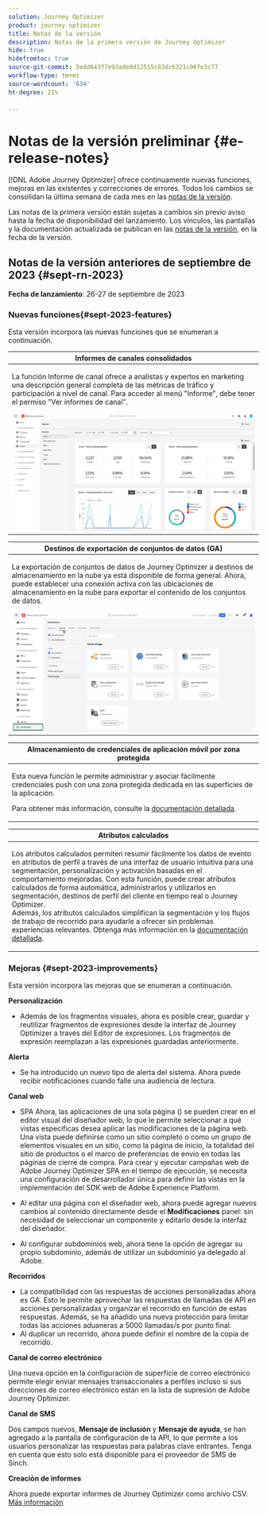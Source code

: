 ```yaml
---
solution: Journey Optimizer
product: journey optimizer
title: Notas de la versión
description: Notas de la primera versión de Journey Optimizer
hide: true
hidefromtoc: true
source-git-commit: 5edd643f7e93ade8d12515c83dc6321c96fe3c77
workflow-type: tm+mt
source-wordcount: '634'
ht-degree: 21%

---
```


# Notas de la versión preliminar {#e-release-notes}

[!DNL Adobe Journey Optimizer] ofrece continuamente nuevas funciones, mejoras en las existentes y correcciones de errores. Todos los cambios se consolidan la última semana de cada mes en las [notas de la versión](release-notes.md).

Las notas de la primera versión están sujetas a cambios sin previo aviso hasta la fecha de disponibilidad del lanzamiento. Los vínculos, las pantallas y la documentación actualizada se publican en las [notas de la versión](release-notes.md), en la fecha de la versión.

## Notas de la versión anteriores de septiembre de 2023 {#sept-rn-2023}

**Fecha de lanzamiento**: 26-27 de septiembre de 2023

### Nuevas funciones{#sept-2023-features}

Esta versión incorpora las nuevas funciones que se enumeran a continuación.


<table>
<thead>
<tr>
<th><strong>Informes de canales consolidados</strong><br/></th>
</tr>
</thead>
<tbody>
<tr>
<td>
<p>La función Informe de canal ofrece a analistas y expertos en marketing una descripción general completa de las métricas de tráfico y participación a nivel de canal. Para acceder al menú "Informe", debe tener el permiso "Ver informes de canal".</p>
<img src="assets/channel-reports.png"/>
<!--p>For more information, refer to the <a href="../in-app/get-started-in-app.md">detailed documentation</a>.</p-->
</tr>
</tbody>
</table>


<table>
<thead>
<tr>
<th><strong>Destinos de exportación de conjuntos de datos (GA)</strong><br/></th>
</tr>
</thead>
<tbody>
<tr>
<td>
<p>La exportación de conjuntos de datos de Journey Optimizer a destinos de almacenamiento en la nube ya está disponible de forma general. Ahora, puede establecer una conexión activa con las ubicaciones de almacenamiento en la nube para exportar el contenido de los conjuntos de datos.</p>
<img src="../data/assets/dataset-export-setup.png">
<!--p>For more information, refer to the <a href="../audience/get-started-audience-orchestration.md">detailed documentation</a>.</p-->
</td>
</tr>
</tbody>
</table>

<table>
<thead>
<tr>
<th><strong>Almacenamiento de credenciales de aplicación móvil por zona protegida</strong><br/></th>
</tr>
</thead>
<tbody>
<tr>
<td>
<p>Esta nueva función le permite administrar y asociar fácilmente credenciales push con una zona protegida dedicada en las superficies de la aplicación.</p>
<p>Para obtener más información, consulte la <a href="../in-app/inapp-configuration.md">documentación detallada</a>.</p>
</tr>
</tbody>
</table>

<table>
<thead>
<tr>
<th><strong>Atributos calculados</strong><br/></th>
</tr>
</thead>
<tbody>
<tr>
<td>
<p>Los atributos calculados permiten resumir fácilmente los datos de evento en atributos de perfil a través de una interfaz de usuario intuitiva para una segmentación, personalización y activación basadas en el comportamiento mejoradas. Con esta función, puede crear atributos calculados de forma automática, administrarlos y utilizarlos en segmentación, destinos de perfil del cliente en tiempo real o Journey Optimizer. <br/>
Además, los atributos calculados simplifican la segmentación y los flujos de trabajo de recorrido para ayudarle a ofrecer sin problemas experiencias relevantes. Obtenga más información en la <a href="https://experienceleague.adobe.com/docs/experience-platform/profile/computed-attributes/overview.html">documentación detallada</a>.</p>
</tr>
</tbody>
</table>


### Mejoras {#sept-2023-improvements}

Esta versión incorpora las mejoras que se enumeran a continuación.

<!--**Audiences**

* You can now target audiences uploaded from a CSV file into journeys and campaigns.
* You can now target audiences resulting from composition workflows into journeys. -->

**Personalización**

* Además de los fragmentos visuales, ahora es posible crear, guardar y reutilizar fragmentos de expresiones desde la interfaz de Journey Optimizer a través del Editor de expresiones. Los fragmentos de expresión reemplazan a las expresiones guardadas anteriormente.

**Alerta**

* Se ha introducido un nuevo tipo de alerta del sistema. Ahora puede recibir notificaciones cuando falle una audiencia de lectura.

**Canal web**

* SPA Ahora, las aplicaciones de una sola página () se pueden crear en el editor visual del diseñador web, lo que le permite seleccionar a qué vistas específicas desea aplicar las modificaciones de la página web. Una vista puede definirse como un sitio completo o como un grupo de elementos visuales en un sitio, como la página de inicio, la totalidad del sitio de productos o el marco de preferencias de envío en todas las páginas de cierre de compra. Para crear y ejecutar campañas web de Adobe Journey Optimizer SPA en el tiempo de ejecución, se necesita una configuración de desarrollador única para definir las vistas en la implementación del SDK web de Adobe Experience Platform.

* Al editar una página con el diseñador web, ahora puede agregar nuevos cambios al contenido directamente desde el **Modificaciones** panel: sin necesidad de seleccionar un componente y editarlo desde la interfaz del diseñador.
* Al configurar subdominios web, ahora tiene la opción de agregar su propio subdominio, además de utilizar un subdominio ya delegado al Adobe.

**Recorridos**

* La compatibilidad con las respuestas de acciones personalizadas ahora es GA. Esto le permite aprovechar las respuestas de llamadas de API en acciones personalizadas y organizar el recorrido en función de estas respuestas. Además, se ha añadido una nueva protección para limitar todas las acciones aduaneras a 5000 llamadas/s por punto final.
* Al duplicar un recorrido, ahora puede definir el nombre de la copia de recorrido.

<!--
* The maximum duration that you can define in the Wait activity is now 29 days instead of 30.
-->

**Canal de correo electrónico**

Una nueva opción en la configuración de superficie de correo electrónico permite elegir enviar mensajes transaccionales a perfiles incluso si sus direcciones de correo electrónico están en la lista de supresión de Adobe Journey Optimizer.

**Canal de SMS**

Dos campos nuevos, **Mensaje de inclusión** y **Mensaje de ayuda**, se han agregado a la pantalla de configuración de la API, lo que permite a los usuarios personalizar las respuestas para palabras clave entrantes. Tenga en cuenta que esto solo está disponible para el proveedor de SMS de Sinch.

**Creación de informes**

Ahora puede exportar informes de Journey Optimizer como archivo CSV. [Más información](../reports/global-report.md#export-reports)

<!--**Decision management**

Enhancements have been made to the audience picker in journeys or campaigns, with the addition of new columns displaying the origin and update frequency of audiences.    -->